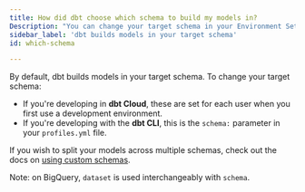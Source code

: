 ```yaml
---
title: How did dbt choose which schema to build my models in?
Description: "You can change your target schema in your Environment Settings."
sidebar_label: 'dbt builds models in your target schema'
id: which-schema

---
```

By default, dbt builds models in your target schema. To change your target schema:
* If you're developing in **dbt Cloud**, these are set for each user when you first use a development environment.
* If you're developing with the **dbt CLI**, this is the `schema:` parameter in your `profiles.yml` file.

If you wish to split your models across multiple schemas, check out the docs on [using custom schemas](using-custom-schemas).

Note: on BigQuery, `dataset` is used interchangeably with `schema`.
